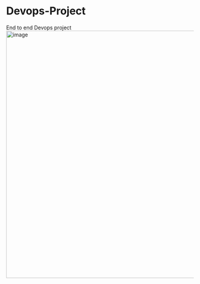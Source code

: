 # Devops-Project
End to end Devops project
<img width="662" alt="image" src="https://github.com/serlysonam/Devops-Project/assets/47883763/ba69371b-5cf3-4929-9f95-8c6bbdbf3a23">
